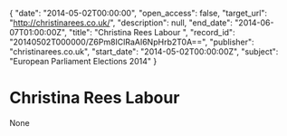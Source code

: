 {
  "date": "2014-05-02T00:00:00", 
  "open_access": false, 
  "target_url": "http://christinarees.co.uk/", 
  "description": null, 
  "end_date": "2014-06-07T01:00:00Z", 
  "title": "Christina Rees Labour ", 
  "record_id": "20140502T000000/Z6Pm8IClRaAI6NpHrb2T0A==", 
  "publisher": "christinarees.co.uk", 
  "start_date": "2014-05-02T00:00:00Z", 
  "subject": "European Parliament Elections 2014"
}

# Christina Rees Labour 

None